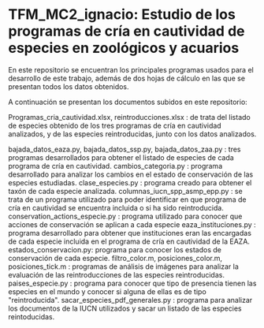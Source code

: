# TFM_MC2_ignacio: Estudio de los programas de cría en cautividad de especies en zoológicos y acuarios
En este repositorio se encuentran los principales programas usados para el desarrollo de este trabajo, además de dos hojas de cálculo en las que se presentan todos los datos obtenidos.

A continuación se presentan los documentos subidos en este repositorio:

Programas_cria_cautividad.xlsx, reintroducciones.xlsx : de trata del listado de especies obtenido de los tres programas de cría en cautividad analizados, y de las especies reintroducidas, junto con los datos analizados.

bajada_datos_eaza.py, bajada_datos_ssp.py, bajada_datos_zaa.py : tres programas desarrollados para obtener el listado de especies de cada programa de cría en cautividad.
cambios_categoria.py : programa desarrollado para analizar los cambios en el estado de conservación de las especies estudiadas.
clase_especies.py : programa creado para obtener el taxón de cada especie analizada.
columnas_iucn_spp_asmp_epp.py : se trata de un programa utilizado para poder identificar en que programa de cría en cautividad se encuentra incluida o si ha sido reintroducida.
conservation_actions_especie.py : programa utilizado para conocer que acciones de conservación se aplican a cada especie
eaza_instituciones.py : programa desarrollado para obtener que instituciones eran las encargadas de cada especie incluida en el programa de cría en cautividad de la EAZA.
estados_conservacion.py: programa para conocer los estados de conservación de cada especie.
filtro_color.m, posiciones_color.m, posiciones_tick.m : programas de análisis de imágenes para analizar la evaluación de las reintroducciones de las especies reintroducidas.
paises_especie.py : programa para conocer que tipo de presencia tienen las especies en el mundo y conocer si alguna de ellas es de tipo "reintroducida".
sacar_especies_pdf_generales.py : programa para analizar los documentos de la IUCN utilizados y sacar un listado de las especies reintoducidas.
